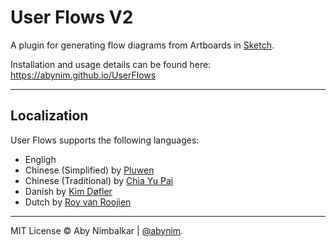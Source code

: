 # User Flows V2
A plugin for generating flow diagrams from Artboards in [Sketch](http://www.bohemiancoding.com/sketch/).  

Installation and usage details can be found here: https://abynim.github.io/UserFlows

---

## Localization
User Flows supports the following languages:  

- Engligh
- Chinese (Simplified) by [Pluwen](https://twitter.com/pluwen)
- Chinese (Traditional) by [Chia Yu Pai](https://github.com/fantasywind)
- Danish by [Kim Døfler](http://doefler.com)
- Dutch by [Roy van Roojien](http://www.royvanrooijen.nl)

---

MIT License © Aby Nimbalkar | [@abynim](http://twitter.com/abynim).
